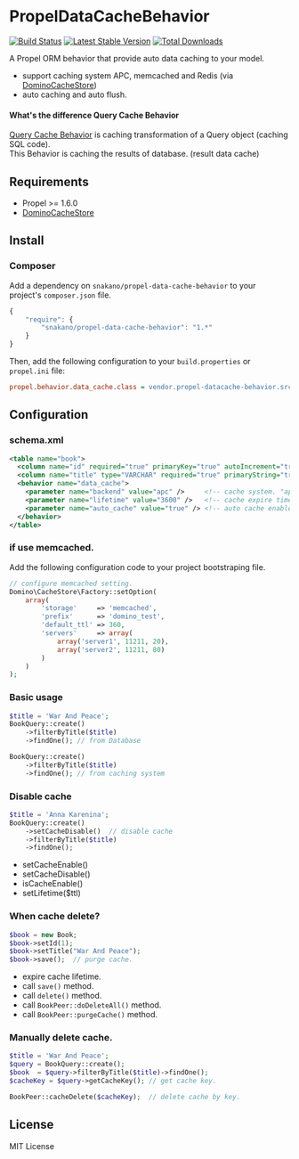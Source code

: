 PropelDataCacheBehavior
==========================
[![Build Status](https://travis-ci.org/SNakano/PropelDataCacheBehavior.png)](https://travis-ci.org/SNakano/PropelDataCacheBehavior)
[![Latest Stable Version](https://poser.pugx.org/snakano/propel-data-cache-behavior/v/stable.png)](https://packagist.org/packages/snakano/propel-data-cache-behavior)
[![Total Downloads](https://poser.pugx.org/snakano/propel-data-cache-behavior/downloads.png)](https://packagist.org/packages/snakano/propel-data-cache-behavior)

A Propel ORM behavior that provide auto data caching to your model.

- support caching system APC, memcached and Redis (via [DominoCacheStore](https://github.com/SNakano/CacheStore))
- auto caching and auto flush.

#### What's the difference Query Cache Behavior

[Query Cache Behavior](http://propelorm.org/behaviors/query-cache.html) is caching transformation of a Query object (caching SQL code).<br />
This Behavior is caching the results of database. (result data cache)


Requirements
------------

- Propel >= 1.6.0
- [DominoCacheStore](https://github.com/SNakano/CacheStore)


Install
-------

### Composer

Add a dependency on `snakano/propel-data-cache-behavior` to your project's `composer.json` file.

```javascript
{
    "require": {
        "snakano/propel-data-cache-behavior": "1.*"
    }
}
```

Then, add the following configuration to your `build.properties` or `propel.ini` file:

```ini
propel.behavior.data_cache.class = vendor.propel-datacache-behavior.src.DataCacheBehavior
```

Configuration
-------------

### schema.xml

```xml
<table name="book">
  <column name="id" required="true" primaryKey="true" autoIncrement="true" type="INTEGER" />
  <column name="title" type="VARCHAR" required="true" primaryString="true" />
  <behavior name="data_cache">
    <parameter name="backend" value="apc" />     <!-- cache system. "apc" or "memcache", default "apc". (optional) -->
    <parameter name="lifetime" value="3600" />   <!-- cache expire time (second). default 3600 (optional) -->
    <parameter name="auto_cache" value="true" /> <!-- auto cache enable. default true (optional) -->
  </behavior>
</table>
```

### if use memcached.

Add the following configuration code to your project bootstraping file.

```php
// configure memcached setting.
Domino\CacheStore\Factory::setOption(
    array(
        'storage'     => 'memcached',
        'prefix'      => 'domino_test',
        'default_ttl' => 360,
        'servers'     => array(
            array('server1', 11211, 20),
            array('server2', 11211, 80)
        )
    )
);

```

### Basic usage

```php
$title = 'War And Peace';
BookQuery::create()
    ->filterByTitle($title)
    ->findOne(); // from Database

BookQuery::create()
    ->filterByTitle($title)
    ->findOne(); // from caching system
```

### Disable cache

```php
$title = 'Anna Karenina';
BookQuery::create()
    ->setCacheDisable()  // disable cache
    ->filterByTitle($title)
    ->findOne();
```

- setCacheEnable()
- setCacheDisable()
- isCacheEnable()
- setLifetime($ttl)


### When cache delete?

```php
$book = new Book;
$book->setId(1);
$book->setTitle("War And Peace");
$book->save();  // purge cache.
```

- expire cache lifetime.
- call `save()` method.
- call `delete()` method.
- call `BookPeer::doDeleteAll()` method.
- call `BookPeer::purgeCache()` method.

### Manually delete cache.

```php
$title = 'War And Peace';
$query = BookQuery::create();
$book  = $query->filterByTitle($title)->findOne();
$cacheKey = $query->getCacheKey(); // get cache key.

BookPeer::cacheDelete($cacheKey);  // delete cache by key.
```

License
-------

MIT License

